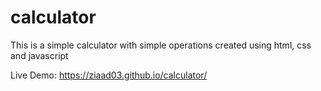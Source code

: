 # calculator


This is a simple calculator with simple operations created using html, css and javascript

Live Demo: https://ziaad03.github.io/calculator/
